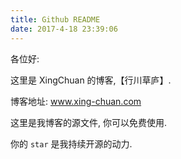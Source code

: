```yaml
---
title: Github README
date: 2017-4-18 23:39:06
---
```


各位好:

这里是 XingChuan 的博客,【行川草庐】.

博客地址: www.xing-chuan.com

这里是我博客的源文件, 你可以免费使用.

你的 `star` 是我持续开源的动力.